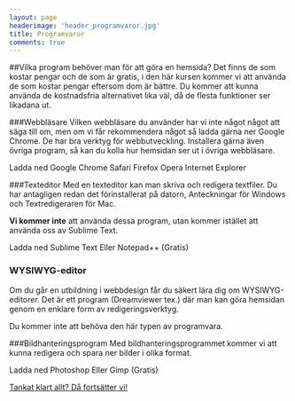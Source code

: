 ```yaml
---
layout: page
headerimage: 'header_programvaror.jpg'
title: Programvaror
comments: true
---
```


##Vilka program behöver man för att göra en hemsida?
Det finns de som kostar pengar och de som är gratis, i den här kursen kommer vi att använda de som kostar pengar eftersom dom är bättre. Du kommer att kunna använda de kostnadsfria alternativet lika väl, då de flesta funktioner ser likadana ut.  


###Webbläsare
Vilken webbläsare du använder har vi inte något något att säga till om, men om vi får rekommendera något så ladda gärna ner Google Chrome. De har bra verktyg för webbutveckling. Installera gärna även övriga program, så kan du kolla hur hemsidan ser ut i övriga webbläsare.

<a class="btn btn-primary download">Ladda ned Google Chrome</a>
<a class="btn btn-secondary download">Safari</a>
<a class="btn btn-secondary download">Firefox</a>
<a class="btn btn-secondary download">Opera</a>
<a class="btn btn-secondary download">Internet Explorer</a> 


###Texteditor
Med en texteditor kan man skriva och redigera textfiler. Du har antagligen redan det förinstallerat på datorn, Anteckningar för Windows och Textredigeraren för Mac.  

<strong>Vi kommer inte</strong> att använda dessa program, utan kommer istället att använda oss av Sublime Text.  

<a class="btn btn-primary download">Ladda ned Sublime Text</a> <a class="btn btn-secondary download">Eller Notepad++ (Gratis)</a>

<div class="note box">
<h3>WYSIWYG-editor</h3>
<p>Om du går en utbildning i webbdesign får du säkert lära dig om WYSIWYG-editorer.  
Det är ett program (Dreamviewer tex.) där man kan göra hemsidan genom en enklare form av redigeringsverktyg.</p>
<p>Du kommer inte att behöva den här typen av programvara.</p>
</div>

###Bildhanteringsprogram
Med bildhanteringsprogrammet kommer vi att kunna redigera och spara ner bilder i olika format.  

<a class="btn btn-primary download">Ladda ned Photoshop</a> <a class="btn btn-secondary download">Eller Gimp (Gratis)</a>  


<a class="btn btn-next" href="{{ site.url }}/webbdesign/grunderna-i-html/">Tankat klart allt? Då fortsätter vi!</a>

